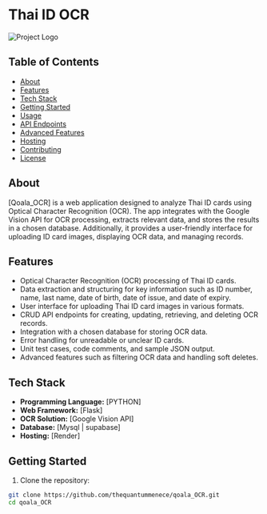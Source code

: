 # Thai ID OCR

![Project Logo](link-to-your-logo.png)

## Table of Contents

- [About](#about)
- [Features](#features)
- [Tech Stack](#tech-stack)
- [Getting Started](#getting-started)
- [Usage](#usage)
- [API Endpoints](#api-endpoints)
- [Advanced Features](#advanced-features)
- [Hosting](#hosting)
- [Contributing](#contributing)
- [License](#license)

## About

[Qoala_OCR] is a web application designed to analyze Thai ID cards using Optical Character Recognition (OCR). The app integrates with the Google Vision API for OCR processing, extracts relevant data, and stores the results in a chosen database. Additionally, it provides a user-friendly interface for uploading ID card images, displaying OCR data, and managing records.

## Features

- Optical Character Recognition (OCR) processing of Thai ID cards.
- Data extraction and structuring for key information such as ID number, name, last name, date of birth, date of issue, and date of expiry.
- User interface for uploading Thai ID card images in various formats.
- CRUD API endpoints for creating, updating, retrieving, and deleting OCR records.
- Integration with a chosen database for storing OCR data.
- Error handling for unreadable or unclear ID cards.
- Unit test cases, code comments, and sample JSON output.
- Advanced features such as filtering OCR data and handling soft deletes.

## Tech Stack

- **Programming Language:** [PYTHON]
- **Web Framework:** [Flask]
- **OCR Solution:** [Google Vision API]
- **Database:** [Mysql | supabase]
- **Hosting:** [Render]

## Getting Started

1. Clone the repository:

```bash
git clone https://github.com/thequantummenece/qoala_OCR.git
cd qoala_OCR
